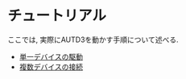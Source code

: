 # チュートリアル

ここでは, 実際にAUTD3を動かす手順について述べる.

- [単一デバイスの駆動](./tutorial/single.md)
- [複数デバイスの接続](./tutorial/multiple.md)
